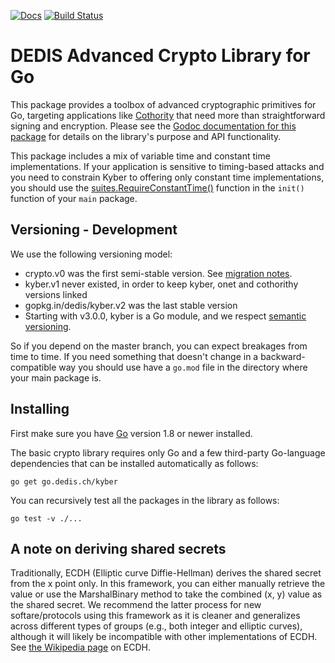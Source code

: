 [![Docs](https://img.shields.io/badge/docs-current-brightgreen.svg)](https://godoc.org/go.dedis.ch/kyber)
[![Build Status](https://travis-ci.org/dedis/kyber.svg?branch=master)](https://travis-ci.org/dedis/kyber)

DEDIS Advanced Crypto Library for Go
====================================

This package provides a toolbox of advanced cryptographic primitives for Go,
targeting applications like [Cothority](https://go.dedis.ch/cothority)
that need more than straightforward signing and encryption.
Please see the
[Godoc documentation for this package](https://godoc.org/go.dedis.ch/kyber)
for details on the library's purpose and API functionality.

This package includes a mix of variable time and constant time
implementations. If your application is sensitive to timing-based attacks
and you need to constrain Kyber to offering only constant time implementations,
you should use the [suites.RequireConstantTime()](https://godoc.org/go.dedis.ch/kyber/suites#RequireConstantTime)
function in the `init()` function of your `main` package.

Versioning - Development
------------------------

We use the following versioning model:

* crypto.v0 was the first semi-stable version. See [migration notes](https://github.com/dedis/kyber/wiki/Migration-from-gopkg.in-dedis-crypto.v0).
* kyber.v1 never existed, in order to keep kyber, onet and cothorithy versions linked
* gopkg.in/dedis/kyber.v2 was the last stable version
* Starting with v3.0.0, kyber is a Go module, and we respect [semantic versioning](https://golang.org/cmd/go/#hdr-Module_compatibility_and_semantic_versioning).

So if you depend on the master branch, you can expect breakages from time
to time. If you need something that doesn't change in a backward-compatible
way you should use have a `go.mod` file in the directory where your
main package is.

Installing
----------

First make sure you have [Go](https://golang.org) version 1.8 or newer installed.

The basic crypto library requires only Go and a few
third-party Go-language dependencies that can be installed automatically
as follows:

	go get go.dedis.ch/kyber

You can recursively test all the packages in the library as follows:

	go test -v ./...

A note on deriving shared secrets
---------------------------------

Traditionally, ECDH (Elliptic curve Diffie-Hellman) derives the shared secret
from the x point only. In this framework, you can either manually retrieve the
value or use the MarshalBinary method to take the combined (x, y) value as the
shared secret. We recommend the latter process for new softare/protocols using
this framework as it is cleaner and generalizes across different types of
groups (e.g., both integer and elliptic curves), although it will likely be
incompatible with other implementations of ECDH. See [the Wikipedia page](http://en.wikipedia.org/wiki/Elliptic_curve_Diffie%E2%80%93Hellman) on ECDH.
